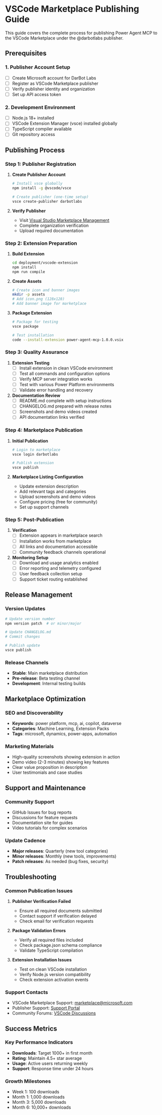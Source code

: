 # VSCode Marketplace Publishing Guide

This guide covers the complete process for publishing Power Agent MCP to the VSCode Marketplace under the @darbotlabs publisher.

## Prerequisites

### 1. Publisher Account Setup
- [ ] Create Microsoft account for DarBot Labs
- [ ] Register as VSCode Marketplace publisher
- [ ] Verify publisher identity and organization
- [ ] Set up API access token

### 2. Development Environment
- [ ] Node.js 18+ installed
- [ ] VSCode Extension Manager (vsce) installed globally
- [ ] TypeScript compiler available
- [ ] Git repository access

## Publishing Process

### Step 1: Publisher Registration

1. **Create Publisher Account**
   ```bash
   # Install vsce globally
   npm install -g @vscode/vsce
   
   # Create publisher (one-time setup)
   vsce create-publisher darbotlabs
   ```

2. **Verify Publisher**
   - Visit [Visual Studio Marketplace Management](https://marketplace.visualstudio.com/manage)
   - Complete organization verification
   - Upload required documentation

### Step 2: Extension Preparation

1. **Build Extension**
   ```bash
   cd deployment/vscode-extension
   npm install
   npm run compile
   ```

2. **Create Assets**
   ```bash
   # Create icon and banner images
   mkdir -p assets
   # Add icon.png (128x128)
   # Add banner image for marketplace
   ```

3. **Package Extension**
   ```bash
   # Package for testing
   vsce package
   
   # Test installation
   code --install-extension power-agent-mcp-1.0.0.vsix
   ```

### Step 3: Quality Assurance

1. **Extension Testing**
   - [ ] Install extension in clean VSCode environment
   - [ ] Test all commands and configuration options
   - [ ] Verify MCP server integration works
   - [ ] Test with various Power Platform environments
   - [ ] Validate error handling and recovery

2. **Documentation Review**
   - [ ] README.md complete with setup instructions
   - [ ] CHANGELOG.md prepared with release notes
   - [ ] Screenshots and demo videos created
   - [ ] API documentation links verified

### Step 4: Marketplace Publication

1. **Initial Publication**
   ```bash
   # Login to marketplace
   vsce login darbotlabs
   
   # Publish extension
   vsce publish
   ```

2. **Marketplace Listing Configuration**
   - Update extension description
   - Add relevant tags and categories
   - Upload screenshots and demo videos
   - Configure pricing (free for community)
   - Set up support channels

### Step 5: Post-Publication

1. **Verification**
   - [ ] Extension appears in marketplace search
   - [ ] Installation works from marketplace
   - [ ] All links and documentation accessible
   - [ ] Community feedback channels operational

2. **Monitoring Setup**
   - [ ] Download and usage analytics enabled
   - [ ] Error reporting and telemetry configured  
   - [ ] User feedback collection setup
   - [ ] Support ticket routing established

## Release Management

### Version Updates
```bash
# Update version number
npm version patch  # or minor/major

# Update CHANGELOG.md
# Commit changes

# Publish update
vsce publish
```

### Release Channels
- **Stable**: Main marketplace distribution
- **Pre-release**: Beta testing channel
- **Development**: Internal testing builds

## Marketplace Optimization

### SEO and Discoverability
- **Keywords**: power platform, mcp, ai, copilot, dataverse
- **Categories**: Machine Learning, Extension Packs
- **Tags**: microsoft, dynamics, power-apps, automation

### Marketing Materials
- High-quality screenshots showing extension in action
- Demo video (2-3 minutes) showing key features
- Clear value proposition in description
- User testimonials and case studies

## Support and Maintenance

### Community Support
- GitHub Issues for bug reports
- Discussions for feature requests
- Documentation site for guides
- Video tutorials for complex scenarios

### Update Cadence
- **Major releases**: Quarterly (new tool categories)
- **Minor releases**: Monthly (new tools, improvements)
- **Patch releases**: As needed (bug fixes, security)

## Troubleshooting

### Common Publication Issues

1. **Publisher Verification Failed**
   - Ensure all required documents submitted
   - Contact support if verification delayed
   - Check email for verification requests

2. **Package Validation Errors**
   - Verify all required files included
   - Check package.json schema compliance
   - Validate TypeScript compilation

3. **Extension Installation Issues**
   - Test on clean VSCode installation
   - Verify Node.js version compatibility
   - Check extension activation events

### Support Contacts
- VSCode Marketplace Support: marketplace@microsoft.com
- Publisher Support: [Support Portal](https://docs.microsoft.com/en-us/azure/devops/extend/support)
- Community Forums: [VSCode Discussions](https://github.com/microsoft/vscode/discussions)

## Success Metrics

### Key Performance Indicators
- **Downloads**: Target 1000+ in first month
- **Rating**: Maintain 4.5+ star average
- **Usage**: Active users returning weekly
- **Support**: Response time under 24 hours

### Growth Milestones
- Week 1: 100 downloads
- Month 1: 1,000 downloads  
- Month 3: 5,000 downloads
- Month 6: 10,000+ downloads